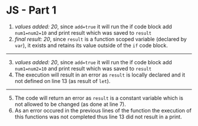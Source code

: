 # JS - Part 1
1. *values added: 20*, since `add=true` it will run the if code block add `num1=num2=10` and print result which was saved to `result`
2. *final result: 20*, since `result` is a function scoped variable (declared by `var`), it exists and retains its value outside of the `if` code block.
____
3. *values added: 20*, since `add=true` it will run the if code block add `num1=num2=10` and print result which was saved to `result`
4. The execution will result in an error as `result` is locally declared and it not defined on line 13 (as result of `let`).
____
5. The code will return an error as `result` is a constant variable which is not allowed to be changed (as done at line 7).
6. As an error occured in the previous lines of the function the execution of this functions was not completed thus line 13 did not result in a print.